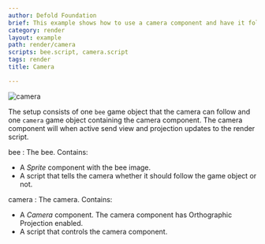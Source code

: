 ```yaml
---
author: Defold Foundation
brief: This example shows how to use a camera component and have it follow a game object. Click to toggle between following the game object and staying stationary.
category: render
layout: example
path: render/camera
scripts: bee.script, camera.script
tags: render
title: Camera

---
```


![camera](camera.png)

The setup consists of one `bee` game object that the camera can follow and one `camera` game object containing the camera component. The camera component will when active send view and projection updates to the render script.

bee
: The bee. Contains:
  - A *Sprite* component with the bee image.
  - A script that tells the camera whether it should follow the game object or not.

camera
: The camera. Contains:
  - A *Camera* component. The camera component has Orthographic Projection enabled.
  - A script that controls the camera component.